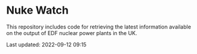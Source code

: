 # Nuke Watch

This repository includes code for retrieving the latest information available on the output of EDF nuclear power plants in the UK.

Last updated: 2022-09-12 09:15